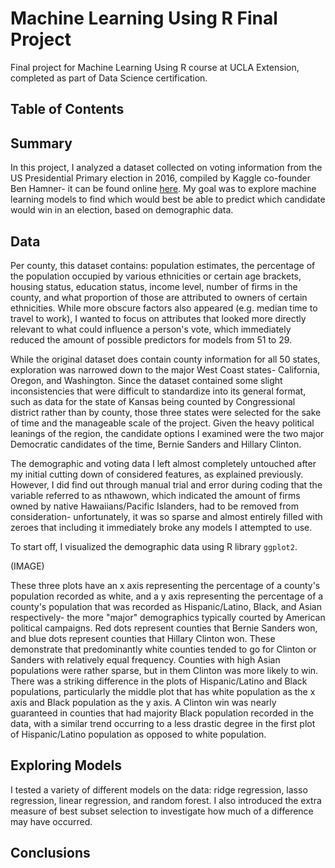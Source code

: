 # Machine Learning Using R Final Project
Final project for Machine Learning Using R course at UCLA Extension, completed as part of Data Science certification. 

## Table of Contents

## Summary
In this project, I analyzed a dataset collected on voting information from the US Presidential Primary election in 2016, compiled by Kaggle co-founder Ben Hamner- it can be found online [here](https://www.kaggle.com/benhamner/2016-us-election/). My goal was to explore machine learning models to find which would best be able to predict which candidate would win in an election, based on demographic data.


## Data
Per county, this dataset contains: population estimates, the percentage of the population occupied by various ethnicities or certain age brackets, housing status, education status, income level, number of firms in the county, and what proportion of those are attributed to owners of certain ethnicities. While more obscure factors also appeared (e.g. median time to travel to work), I wanted to focus on attributes that looked more directly relevant to what could influence a person's vote, which immediately reduced the amount of possible predictors for models from 51 to 29.

While the original dataset does contain county information for all 50 states, exploration was narrowed down to the major West Coast states- California, Oregon, and Washington. Since the dataset contained some slight inconsistencies that were difficult to standardize into its general format, such as data for the state of Kansas being counted by Congressional district rather than by county, those three states were selected for the sake of time and the manageable scale of the project. Given the heavy political leanings of the region, the candidate options I examined were the two major Democratic candidates of the time, Bernie Sanders and Hillary Clinton. 

The demographic and voting data I left almost completely untouched after my initial cutting down of considered features, as explained previously. However, I did find out through manual trial and error during coding that the variable referred to as nthawown, which indicated the amount of firms owned by native Hawaiians/Pacific Islanders, had to be removed from consideration- unfortunately, it was so sparse and almost entirely filled with zeroes that including it immediately broke any models I attempted to use. 

To start off, I visualized the demographic data using R library `ggplot2`.

(IMAGE)

These three plots have an x axis representing the percentage of a county's population recorded as white, and a y axis representing the percentage of a county's population that was recorded as Hispanic/Latino, Black, and Asian respectively- the more "major" demographics typically courted by American political campaigns. Red dots represent counties that Bernie Sanders won, and blue dots represent counties that Hillary Clinton won. These demonstrate that predominantly white counties tended to go for Clinton or Sanders with relatively equal frequency. Counties with high Asian populations were rather sparse, but in them Clinton was more likely to win. There was a striking difference in the plots of Hispanic/Latino and Black populations, particularly the middle plot that has white population as the x axis and Black population as the y axis. A Clinton win was nearly guaranteed in counties that had majority Black population recorded in the data, with a similar trend occurring to a less drastic degree in the first plot of Hispanic/Latino population as opposed to white population.


## Exploring Models
I tested a variety of different models on the data: ridge regression, lasso regression, linear regression, and random forest. I also introduced the extra measure of best subset selection to investigate how much of a difference may have occurred.



## Conclusions
